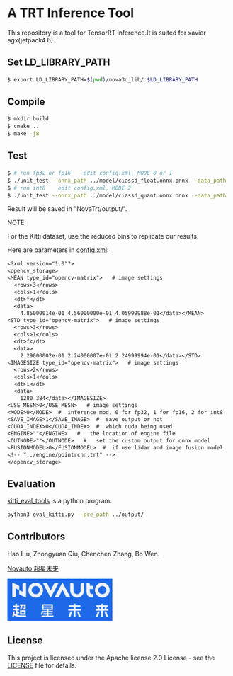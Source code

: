 # A TRT Inference Tool

This repository is a tool for TensorRT inference.It is suited for xavier agx(jetpack4.6).


## Set LD_LIBRARY_PATH

```bash
$ export LD_LIBRARY_PATH=$(pwd)/nova3d_lib/:$LD_LIBRARY_PATH
```

## Compile

```bash
$ mkdir build
$ cmake ..
$ make -j8
```


## Test

```bash
$ # run fp32 or fp16    edit config.xml, MODE 0 or 1 
$ ./unit_test --onnx_path ../model/ciassd_float.onnx.onnx --data_path ../valid/
$ # run int8    edit config.xml, MODE 2
$ ./unit_test --onnx_path ../model/ciassd_quant.onnx.onnx --data_path ../valid/
```
Result will be saved in "NovaTrt/output/".


NOTE:

For the Kitti dataset, use the reduced bins to replicate our results.

Here are parameters in [config.xml](config.xml):

```model(test.xml)
<?xml version="1.0"?>
<opencv_storage>
<MEAN type_id="opencv-matrix">   # image settings
  <rows>3</rows>
  <cols>1</cols>
  <dt>f</dt>
  <data>
    4.85000014e-01 4.56000000e-01 4.05999988e-01</data></MEAN>
<STD type_id="opencv-matrix">   # image settings
  <rows>3</rows>
  <cols>1</cols>
  <dt>f</dt>
  <data>
    2.29000002e-01 2.24000007e-01 2.24999994e-01</data></STD>
<IMAGESIZE type_id="opencv-matrix">   # image settings
  <rows>2</rows>
  <cols>1</cols>
  <dt>i</dt>
  <data>
    1280 384</data></IMAGESIZE>
<USE_MESN>0</USE_MESN>   # image settings
<MODE>0</MODE>  #  inference mod, 0 for fp32, 1 for fp16, 2 for int8
<SAVE_IMAGE>1</SAVE_IMAGE>  #  save output or not
<CUDA_INDEX>0</CUDA_INDEX>  #  which cuda being used
<ENGINE>""</ENGINE>   #   the location of engine file
<OUTNODE>""</OUTNODE>   #   set the custom output for onnx model
<FUSIONMODEL>0</FUSIONMODEL>  #  if use lidar and image fusion model
<!-- "../engine/pointrcnn.trt" -->
</opencv_storage>
```

## Evaluation

[kitti_eval_tools](kitti_eval_tools) is a python program.

```bash
python3 eval_kitti.py --pre_path ../output/
```


## Contributors

Hao Liu, Zhongyuan Qiu, Chenchen Zhang, Bo Wen. 

[Novauto 超星未来](https://www.novauto.com.cn/)

![Novauto.png](novauto.png)


## License

This project is licensed under the Apache license 2.0 License - see the [LICENSE](LICENSE) file for details.